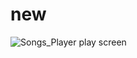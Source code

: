 # new

![Songs_Player play screen](https://user-images.githubusercontent.com/92154698/136537437-13c4ce8c-a52c-435c-bdd2-23c22bcfe4a9.png)
